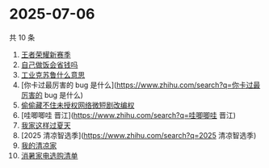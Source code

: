 # 2025-07-06

共 10 条

<!-- BEGIN -->
<!-- 最后更新时间 Sun Jul 06 2025 09:41:33 GMT+0800 (China Standard Time) -->

1. [王者荣耀新赛季](https://www.zhihu.com/search?q=王者荣耀新赛季)
1. [自己做饭会省钱吗](https://www.zhihu.com/search?q=自己做饭会省钱吗)
1. [工业克苏鲁什么意思](https://www.zhihu.com/search?q=工业克苏鲁什么意思)
1. [你卡过最厉害的 bug 是什么](https://www.zhihu.com/search?q=你卡过最厉害的 bug
   是什么)
1. [偷偷藏不住未授权网络微短剧改编权](https://www.zhihu.com/search?q=偷偷藏不住未授权网络微短剧改编权)
1. [哇唧唧哇 晋江](https://www.zhihu.com/search?q=哇唧唧哇 晋江)
1. [我家这样过夏天](https://www.zhihu.com/search?q=我家这样过夏天)
1. [2025 清凉智选季](https://www.zhihu.com/search?q=2025 清凉智选季)
1. [我的清凉家](https://www.zhihu.com/search?q=我的清凉家)
1. [消暑家电选购清单](https://www.zhihu.com/search?q=消暑家电选购清单)

<!-- END -->
